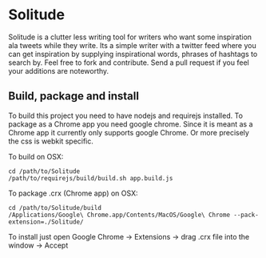 Solitude
===
Solitude is a clutter less writing tool for writers who want some inspiration ala tweets while they write. Its a simple writer with a twitter feed where you can get inspiration by supplying inspirational words, phrases of hashtags to search by. Feel free to fork and contribute. Send a pull request if you feel your additions are noteworthy.


Build, package and install
-------------------------------------
To build this project you need to have nodejs and requirejs installed. To package as a Chrome app you need google chrome. Since it is meant as a Chrome app it currently only supports google Chrome. Or more precisely the css is webkit specific.

To build on OSX:

	cd /path/to/Solitude
	/path/to/requirejs/build/build.sh app.build.js

To package .crx (Chrome app) on OSX:

	cd /path/to/Solitude/build
	/Applications/Google\ Chrome.app/Contents/MacOS/Google\ Chrome --pack-extension=./Solitude/
	
To install just open Google Chrome -> Extensions -> drag .crx file into the window -> Accept

